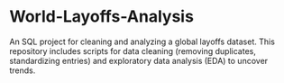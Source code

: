 # World-Layoffs-Analysis
An SQL project for cleaning and analyzing a global layoffs dataset. This repository includes scripts for data cleaning (removing duplicates, standardizing entries) and exploratory data analysis (EDA) to uncover trends.
